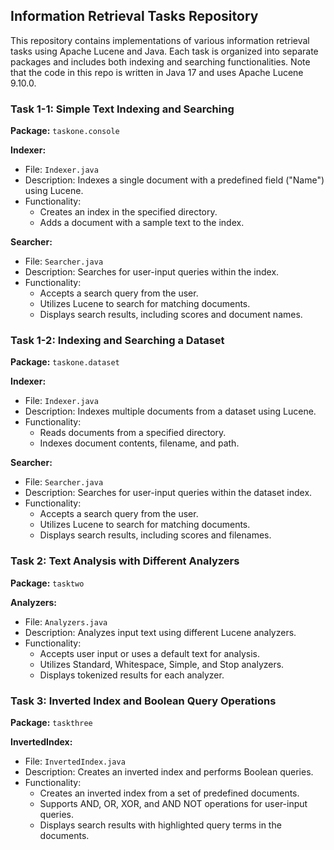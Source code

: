 ## Information Retrieval Tasks Repository

This repository contains implementations of various information retrieval tasks using Apache Lucene and Java. Each task is organized into separate packages and includes both indexing and searching functionalities.
Note that the code in this repo is written in Java 17 and uses Apache Lucene 9.10.0.

### Task 1-1: Simple Text Indexing and Searching

**Package:** `taskone.console`

**Indexer:**
- File: `Indexer.java`
- Description: Indexes a single document with a predefined field ("Name") using Lucene.
- Functionality:
    - Creates an index in the specified directory.
    - Adds a document with a sample text to the index.

**Searcher:**
- File: `Searcher.java`
- Description: Searches for user-input queries within the index.
- Functionality:
    - Accepts a search query from the user.
    - Utilizes Lucene to search for matching documents.
    - Displays search results, including scores and document names.

### Task 1-2: Indexing and Searching a Dataset

**Package:** `taskone.dataset`

**Indexer:**
- File: `Indexer.java`
- Description: Indexes multiple documents from a dataset using Lucene.
- Functionality:
    - Reads documents from a specified directory.
    - Indexes document contents, filename, and path.

**Searcher:**
- File: `Searcher.java`
- Description: Searches for user-input queries within the dataset index.
- Functionality:
    - Accepts a search query from the user.
    - Utilizes Lucene to search for matching documents.
    - Displays search results, including scores and filenames.

### Task 2: Text Analysis with Different Analyzers

**Package:** `tasktwo`

**Analyzers:**
- File: `Analyzers.java`
- Description: Analyzes input text using different Lucene analyzers.
- Functionality:
    - Accepts user input or uses a default text for analysis.
    - Utilizes Standard, Whitespace, Simple, and Stop analyzers.
    - Displays tokenized results for each analyzer.

### Task 3: Inverted Index and Boolean Query Operations

**Package:** `taskthree`

**InvertedIndex:**
- File: `InvertedIndex.java`
- Description: Creates an inverted index and performs Boolean queries.
- Functionality:
    - Creates an inverted index from a set of predefined documents.
    - Supports AND, OR, XOR, and AND NOT operations for user-input queries.
    - Displays search results with highlighted query terms in the documents.

